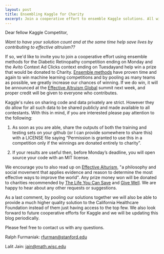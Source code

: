 ```yaml
---
layout: post
title: Ensembling Kaggle for Charity
excerpt: Join a cooperative effort to ensemble Kaggle solutions. All winnings will be denoted to charity. 
---
```

Dear fellow Kaggle Competitor,

*Want to have your solution count and at the same time help save lives by contributing to effective altruism??*

If so, we'd like to invite you to join a cooperative effort using ensemble methods for the Diabetic Retinopathy competition ending on Monday and the Avito Context Ad Clicks context ending on Tuesdayand help win a prize that would be donated to Charity. [Ensemble methods][0] have proven time and again to win machine learning competitions and by pooling as many teams as possible, we greatly increase our chances of winning. If we do win, it will be announced at the [Effective Altruism Global][1] summit next week, and proper credit will be given to everyone who contributes. 

Kaggle's rules on sharing code and data privately are strict. However they do allow for all such data to be shared publicly and made available to all contestants. With this in mind, if you are interested please pay attention to the following:

1. As soon as you are able, share the outputs of both the training and testing sets on your github (or I can provide somewhere to share this) with a LICENSE file saying “Permission is granted to use this in a competition only if the winnings are donated entirely to charity”.

2. If your results are useful then, before Monday’s deadline, you will open source your code with an MIT license.

We encourage you to also read up on [Effective Alturism][2], "a philosophy and social movement that applies evidence and reason to determine the most effective ways to improve the world".  Any prize money won will be donated to charities recommended by [The Life You Can Save][3] and [Give Well][4]. We are happy to hear about any other requests or suggestions.

As a last comment, by pooling our solutions together we will also be able to provide a much higher quality solution to the California Healthcare Foundation instead of them just having access to the top few. We also look forward to future cooperative efforts for Kaggle and we will be updating this blog periodically. 

Please feel free to contact us with any questions.  

Ralph Furmaniak: rfurman@stanford.edu

Lalit Jain: jain@math.wisc.edu

[0]: https://en.wikipedia.org/wiki/Ensemble_learning
[1]: http://www.eaglobal.org/
[2]: http://www.effectivealtruism.org/
[3]: http://www.thelifeyoucansave.org/
[4]: http://www.givewell.org/charities/top-charities

